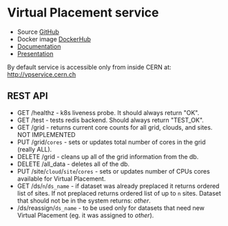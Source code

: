 # Virtual Placement service

* Source [GitHub](https://github.com/ivukotic/vpservice)
* Docker image [DockerHub](https://cloud.docker.com/repository/docker/ivukotic/vpservice)
* [Documentation](https://ivukotic.github.io/VPservice/)
* [Presentation](https://docs.google.com/presentation/d/145aZDrp_rG5lZxyju1Diqidde4XGYNCUIU8VpKdo0OQ/edit?usp=sharing)

By default service is accessible only from inside CERN at: http://vpservice.cern.ch

## REST API

* GET /healthz - k8s liveness probe. It should always return "OK".
* GET /test - tests redis backend. Should always return "TEST_OK". 
* GET /grid - returns current core counts for all grid, clouds, and sites. NOT IMPLEMENTED
* PUT /grid/`cores` - sets or updates total number of cores in the grid (really ALL).
* DELETE /grid - cleans up all of the grid information from the db.
* DELETE /all_data - deletes all of the db.
* PUT /site/`cloud`/`site`/`cores` - sets or updates number of CPUs cores available for Virtual Placement. 
* GET /ds/`n`/`ds_name` - if dataset was already preplaced it returns ordered list of sites. If not preplaced returns ordered list of up to `n` sites. Dataset that should not be in the system returns: _other_.
* /ds/reassign/`ds_name` - to be used only for datasets that need new Virtual Placement (eg. it was assigned to _other_).
